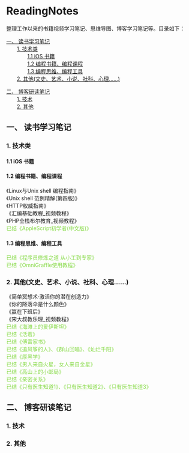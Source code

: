 <!--
[《 》 </br>>
-->

<h1>ReadingNotes</h1>

整理工作以来的书籍视频学习笔记、思维导图、博客学习笔记等。目录如下：

[一、 读书学习笔记](#1)</br>
&#8194;&#8194;&#8194;&#8194;[1. 技术类](#1.1)</br>
&#8194;&#8194;&#8194;&#8194;&#8194;&#8194;&#8194;&#8194;[1.1 iOS 书籍](#1.1.1)</br>
&#8194;&#8194;&#8194;&#8194;&#8194;&#8194;&#8194;&#8194;[1.2 编程书籍、编程课程](#1.1.2)</br>
&#8194;&#8194;&#8194;&#8194;&#8194;&#8194;&#8194;&#8194;[1.3 编程思维、编程工具](#1.1.3)</br>
&#8194;&#8194;&#8194;&#8194;[2. 其他(文史、艺术、小说、社科、心理......)](#1.2)</br>

[二、 博客研读笔记](#2)</br>
&#8194;&#8194;&#8194;&#8194;[1. 技术](#2.1)</br>
&#8194;&#8194;&#8194;&#8194;[2. 其他](#2.2)</br>

<h2 id="1">一、 读书学习笔记</h2>

<h3 id="1.1">1. 技术类</h3>

<h4 id="1.1.1">1.1 iOS 书籍</h4>

<h4 id="1.1.2">1.2 编程书籍、编程课程</h4>

《Linux与Unix shell 编程指南》                                                       </br>
《Unix shell 范例精解(第四版)》                                                      </br>
《HTTP权威指南》                                                                    </br>
《汇编基础教程\_视频教程》                                                            </br>
《PHP全栈布尔教育\_视频教程》                                                                    </br>
<font color="#86DA46">已结《AppleScript初学者(中文版)》</font>                        </br>

<h4 id="1.1.3">1.3 编程思维、编程工具</h4>

<font color="#86DA46">已结《程序员修炼之道 从小工到专家》</font>                        </br>
<font color="#86DA46">已结《OmniGraffle使用教程》</font>                             </br>

<h3 id="1.2">2. 其他(文史、艺术、小说、社科、心理......)</h3>


《简单冥想术·激活你的潜在创造力》                                                       </br>
《你的降落伞是什么颜色》                                                               </br>
《赢在下班后》                                                                       </br>
《宋大叔教乐理\_视频教程》                                                             </br>
<font color="#86DA46">已结《海滩上的爱伊斯坦》</font>                                  </br>
<font color="#86DA46">已结《活着》</font>                                            </br>
<font color="#86DA46">已结《傅雷家书》</font>                                        </br>
<font color="#86DA46">已结《追风筝的人》、《群山回唱》、《灿烂千阳》</font>                                     </br>
<font color="#86DA46">已结《厚黑学》</font>                                         </br>
<font color="#86DA46">已结《男人来自火星，女人来自金星》</font>                        </br>
<font color="#86DA46">已结《高山上的小邮局》</font>                                  </br>
<font color="#86DA46">已结《亲密关系》</font>                                       </br>
<font color="#86DA46">已结《只有医生知道1》、《只有医生知道2》、《只有医生知道3》</font>                                       </br>

<h2 id="2">二、 博客研读笔记</h2>

<h3 id="2.1">1. 技术</h3>

<h3 id="2.2">2. 其他</h3>
